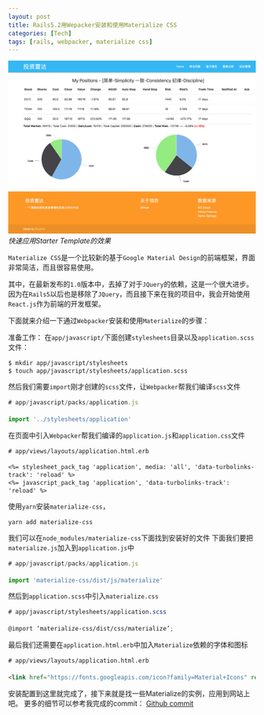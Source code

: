 ```yaml
---
layout: post
title: Rails5.2用Wepacker安装和使用Materialize CSS
categories: [Tech]
tags: [rails, webpacker, materialize css]
---
```


![](/images/materialize-css-starter.png)
_快速应用Starter Template的效果_

`Materialize CSS`是一个比较新的基于`Google Material Design`的前端框架，界面非常简洁，而且很容易使用。

其中，在最新发布的`1.0`版本中，去掉了对于`JQuery`的依赖，这是一个很大进步。因为在`Rails5`以后也是移除了`JQuery`，而且接下来在我的项目中，我会开始使用`React.js`作为前端的开发框架。

下面就来介绍一下通过`Webpacker`安装和使用`Materialize`的步骤：

准备工作：
在`app/javascript/`下面创建`stylesheets`目录以及`application.scss`文件：

```
$ mkdir app/javascript/stylesheets
$ touch app/javascript/stylesheets/application.scss
```

然后我们需要`import`刚才创建的`scss`文件，让`Webpacker`帮我们编译`scss`文件

```javascript
# app/javascript/packs/application.js

import '../stylesheets/application'
```

在页面中引入`Webpacker`帮我们编译的`application.js`和`application.css`文件

```erb
# app/views/layouts/application.html.erb

<%= stylesheet_pack_tag 'application', media: 'all', 'data-turbolinks-track': 'reload' %>
<%= javascript_pack_tag 'application', 'data-turbolinks-track': 'reload' %>
```

使用`yarn`安装`materialize-css`，

```
yarn add materialize-css
```

我们可以在`node_modules/materialize-css`下面找到安装好的文件
下面我们要把`materialize.js`加入到`application.js`中

```javascript
# app/javascript/packs/application.js

import 'materialize-css/dist/js/materialize'
```
然后到`application.scss`中引入`materialize.css`

```scss
# app/javascript/stylesheets/application.scss

@import ‘materialize-css/dist/css/materialize’;
```

最后我们还需要在`application.html.erb`中加入`Materialize`依赖的字体和图标

```html
# app/views/layouts/application.html.erb

<link href="https://fonts.googleapis.com/icon?family=Material+Icons" rel="stylesheet">
```

安装配置到这里就完成了，接下来就是找一些Materialize的实例，应用到网站上吧。
更多的细节可以参考我完成的commit： [Github commit](https://github.com/bingxie/investment-radar/commit/b58632eb40ec2fe9e42976f5cb48f8a8e0f5987f)
